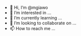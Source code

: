 - 👋 Hi, I’m @mgiawo
- 👀 I’m interested in ...
- 🌱 I’m currently learning ...
- 💞️ I’m looking to collaborate on ...
- 📫 How to reach me ...

<!---
mgiawo/mgiawo is a ✨ special ✨ repository because its `README.md` (this file) appears on your GitHub profile.
You can click the Preview link to take a look at your changes.
--->

